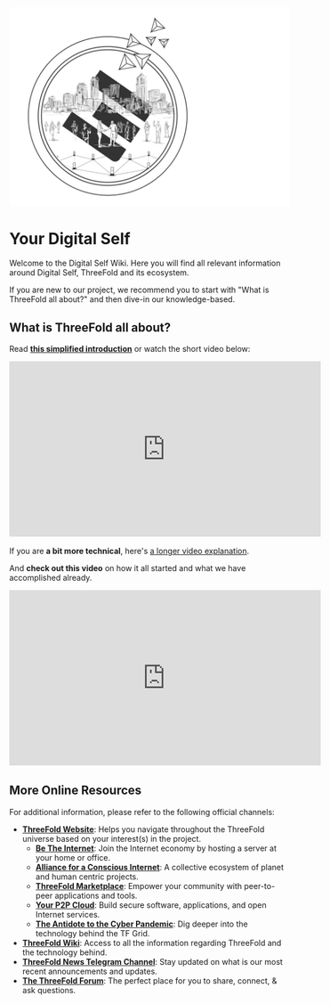 ![](img/digitaltwin_intro_.jpg)


# Your Digital Self

Welcome to the Digital Self Wiki. Here you will find all relevant information around Digital Self, ThreeFold and its ecosystem. 

If you are new to our project, we recommend you to start with "What is ThreeFold all about?" and then dive-in our knowledge-based. 

## What is ThreeFold all about?

Read **[this simplified introduction](tf_longstoryshort)** or watch the short video below:

<iframe width="560" height="315" src="https://www.youtube.com/embed/5DtVU66Z74s" frameborder="0" allow="accelerometer; autoplay; encrypted-media; gyroscope; picture-in-picture" allowfullscreen></iframe>

If you are **a bit more technical**, here's [a longer video explanation](tf_howitworks).

And **check out this video** on how it all started and what we have accomplished already.

<iframe width="560" height="315" src="https://www.youtube.com/embed/AAV4yYZ_P3k" frameborder="0" allow="accelerometer; autoplay; encrypted-media; gyroscope; picture-in-picture" allowfullscreen></iframe>

## More Online Resources 

For additional information, please refer to the following official channels: 

- **[ThreeFold Website](https://threefold.io)**: Helps you navigate throughout the ThreeFold universe based on your interest(s) in the project.
    - **[Be The Internet](https://farming.threefold.io)**: Join the Internet economy by hosting a server at your home or office.
    - **[Alliance for a Conscious Internet](https://consciousinternet.org)**: A collective ecosystem of planet and human centric projects.
    - **[ThreeFold Marketplace](https://marketplace.threefold.io)**: Empower your community with peer-to-peer applications and tools.
    - **[Your P2P Cloud](https://cloud.threefold.io)**: Build secure software, applications, and open Internet services.
    - **[The Antidote to the Cyber Pandemic](https://threefold.tech)**: Dig deeper into the technology behind the TF Grid.
- **[ThreeFold Wiki](https://info.threefold.io/#/)**: Access to all the information regarding ThreeFold and the technology behind. 
- **[ThreeFold News Telegram Channel](https://t.me/threefoldnews)**: Stay updated on what is our most recent announcements and updates.
- **[The ThreeFold Forum](https://forum.threefold.io)**: The perfect place for you to share, connect, & ask questions.
